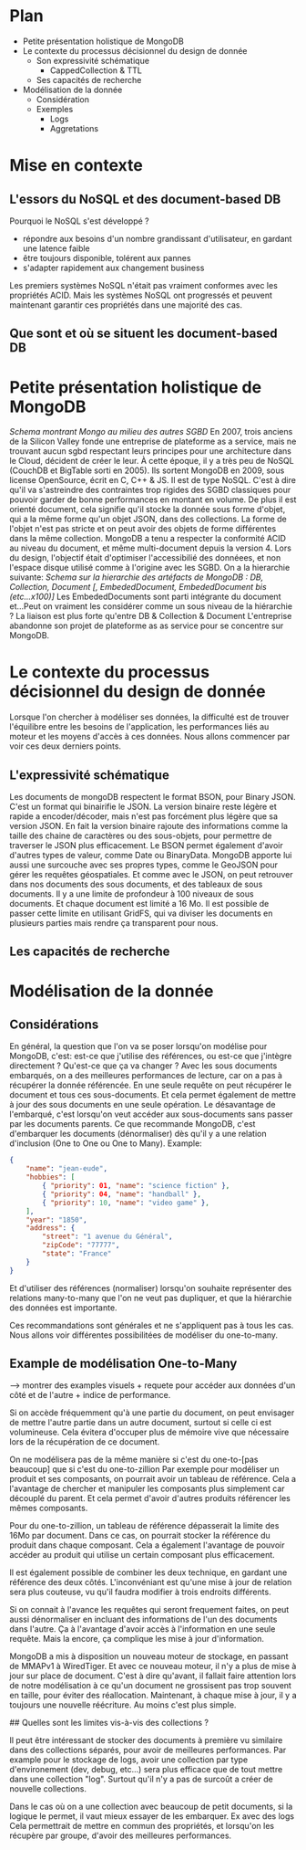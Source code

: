 # Plan
- Petite présentation holistique de MongoDB
- Le contexte du processus décisionnel du design de donnée
  - Son expressivité schématique
    - CappedCollection & TTL
  - Ses capacités de recherche
- Modélisation de la donnée
  - Considération
  - Exemples
    - Logs
    - Aggretations
# Mise en contexte

## L'essors du NoSQL et des document-based DB

Pourquoi le NoSQL s'est développé ?

- répondre aux besoins d'un nombre grandissant d'utilisateur, en gardant une latence faible
- être toujours disponible, tolérent aux pannes
- s'adapter rapidement aux changement business

Les premiers systèmes NoSQL n'était pas vraiment conformes avec les propriétés ACID. Mais les systèmes NoSQL ont progressés et peuvent maintenant garantir ces propriétés dans une majorité des cas.

## Que sont et où se situent les document-based DB


# Petite présentation holistique de MongoDB

_Schema montrant Mongo au milieu des autres SGBD_
En 2007, trois anciens de la Silicon Valley fonde une entreprise de plateforme as a service, mais ne trouvant aucun sgbd respectant leurs principes pour une architecture dans le Cloud, décident de créer le leur. À cette époque, il y a très peu de NoSQL (CouchDB et BigTable sorti en 2005). Ils sortent MongoDB en 2009, sous license OpenSource, écrit en C, C++ & JS. Il est de type NoSQL. C'est à dire qu'il va s'astreindre des contraintes trop rigides des SGBD classiques pour pouvoir garder de bonne performances en montant en volume. De plus il est orienté document, cela signifie qu'il stocke la donnée sous forme d'objet, qui a la même forme qu'un objet JSON, dans des collections. La forme de l'objet n'est pas stricte et on peut avoir des objets de forme différentes dans la même collection.
MongoDB a tenu a respecter la conformité ACID au niveau du document, et même multi-document depuis la version 4.
Lors du design, l'objectif était d'optimiser l'accessibilié des donnéees, et non l'espace disque utilisé comme à l'origine avec les SGBD.
On a la hierarchie suivante:
_Schema sur la hierarchie des artéfacts de MongoDB : DB, Collection, Document [, EmbededDocument, EmbededDocument bis (etc...x100)]_
Les EmbededDocuments sont parti intégrante du document et...Peut on vraiment les considérer comme un sous niveau de la hiérarchie ? La liaison est plus forte qu'entre DB & Collection & Document
L'entreprise abandonne son projet de plateforme as as service pour se concentre sur MongoDB.

# Le contexte du processus décisionnel du design de donnée

Lorsque l'on chercher à modéliser ses données, la difficulté est de trouver l'équilibre entre les besoins de l'application, les performances liés au moteur et les moyens d'accès à ces données. Nous allons commencer par voir ces deux derniers points.

## L'expressivité schématique

Les documents de mongoDB respectent le format BSON, pour Binary JSON. C'est un format qui binairifie le JSON. La version binaire reste légère et rapide a encoder/décoder, mais n'est pas forcément plus légère que sa version JSON. En fait la version binaire rajoute des informations comme la taille des chaine de caractères ou des sous-objets, pour permettre de traverser le JSON plus efficacement. Le BSON permet également d'avoir d'autres types de valeur, comme Date ou BinaryData. MongoDB apporte lui aussi une surcouche avec ses propres types, comme le GeoJSON pour gérer les requêtes géospatiales.
Et comme avec le JSON, on peut retrouver dans nos documents des sous documents, et des tableaux de sous documents. Il y a une limite de profondeur à 100 niveaux de sous documents.
Et chaque document est limité a 16 Mo. Il est possible de passer cette limite en utilisant GridFS, qui va diviser les documents en plusieurs parties mais rendre ça transparent pour nous.

## Les capacités de recherche

# Modélisation de la donnée

## Considérations

En général, la question que l'on va se poser lorsqu'on modélise pour MongoDB, c'est: est-ce que j'utilise des références, ou est-ce que j'intègre directement ?
Qu'est-ce que ça va changer ?
Avec les sous documents embarqués, on a des meilleures performances de lecture, car on a pas à récupérer la donnée référencée. En une seule requête on peut récupérer le document et tous ces sous-documents. Et cela permet également de mettre à jour des sous documents en une seule opération. Le désavantage de l'embarqué, c'est lorsqu'on veut accéder aux sous-documents sans passer par les documents parents.
Ce que recommande MongoDB, c'est d'embarquer les documents (dénormaliser) dès qu'il y a une relation d'inclusion (One to One ou One to Many).
Example:
````json
{
    "name": "jean-eude",
    "hobbies": [
        { "priority": 01, "name": "science fiction" },
        { "priority": 04, "name": "handball" },
        { "priority": 10, "name": "video game" },
    ],
    "year": "1850",
    "address": {
        "street": "1 avenue du Général",
        "zipCode": "77777",
        "state": "France"
    }
}
````
Et d'utiliser des références (normaliser) lorsqu'on souhaite représenter des relations many-to-many que l'on ne veut pas dupliquer, et que la hiérarchie des données est importante.

Ces recommandations sont générales et ne s'appliquent pas à tous les cas. Nous allons voir différentes possibilitées de modéliser du one-to-many.

## Example de modélisation One-to-Many
--> montrer des examples visuels + requete pour accéder aux données d'un côté et de l'autre + indice de performance.

Si on accède fréquemment qu'à une partie du document, on peut envisager de mettre l'autre partie dans un autre document, surtout si celle ci est volumineuse. Cela évitera d'occuper plus de mémoire vive que nécessaire lors de la récupération de ce document.

On ne modélisera pas de la même manière si c'est du one-to-[pas beaucoup] que si c'est du one-to-zillion
Par exemple pour modéliser un produit et ses composants, on pourrait avoir un tableau de référence. Cela a l'avantage de chercher et manipuler les composants plus simplement car découplé du parent. Et cela permet d'avoir d'autres produits référencer les mêmes composants.

Pour du one-to-zillion, un tableau de référence dépasserait la limite des 16Mo par document. Dans ce cas, on pourrait stocker la référence du produit dans chaque composant. Cela a également l'avantage de pouvoir accéder au produit qui utilise un certain composant plus efficacement.

Il est également possible de combiner les deux technique, en gardant une référence des deux côtés. L'inconvéniant est qu'une mise à jour de relation sera plus couteuse, vu qu'il faudra modifier à trois endroits différents.

Si on connait à l'avance les requêtes qui seront frequement faites, on peut aussi dénormaliser en incluant des informations de l'un des documents dans l'autre. Ça à l'avantage d'avoir accès à l'information en une seule requête. Mais la encore, ça complique les mise à jour d'information.

MongoDB a mis à disposition un nouveau moteur de stockage, en passant de MMAPv1 à WiredTiger. Et avec ce nouveau moteur, il n'y a plus de mise à jour sur place de document. C'est à dire qu'avant, il fallait faire attention lors de notre modélisation à ce qu'un document ne grossisent pas trop souvent en taille, pour éviter des réallocation. Maintenant, à chaque mise à jour, il y a toujours une nouvelle réécriture. Au moins c'est plus simple.

## Quelles sont les limites vis-à-vis des collections ?

Il peut être intéressant de stocker des documents à première vu similaire dans des collections séparés, pour avoir de meilleures performances.
Par example pour le stockage de logs, avoir une collection par type d'environement (dev, debug, etc...) sera plus efficace que de tout mettre dans une collection "log". Surtout qu'il n'y a pas de surcoût a créer de nouvelle collections.

Dans le cas où on a une collection avec beaucoup de petit documents, si la logique le permet, il vaut mieux essayer de les embarquer.
Ex avec des logs
Cela permettrait de mettre en commun des propriétés, et lorsqu'on les récupère par groupe, d'avoir des meilleures performances.
